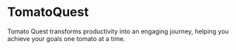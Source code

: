 # TomatoQuest
Tomato Quest transforms productivity into an engaging journey, helping you achieve your goals one tomato at a time.
